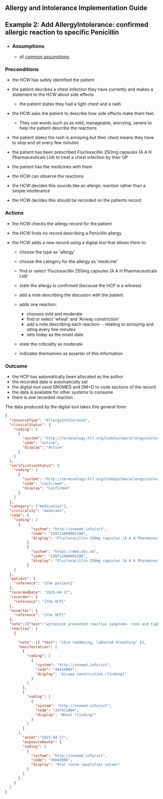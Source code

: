 ## Allergy and Intolerance Implementation Guide

## Example 2: Add AllergyIntolerance:  confirmed allergic reaction to specific Penicillin



* ### Assumptions

  * all [common assumptions](..\index.md)



### Preconditions

* the HCW has safely identified the patient
* the patient decribes a chest infection they have currently and makes a statement to the HCW about side effects
  * the patient states they had a tight chest and a rash
* the HCW asks the patient to describe how side effects make them feel: 

  * They use words such as as mild, manageable, worrying, severe to help the patient describe the reactions
* the patient states the rash is annoying but their chest means they have to stop and sit every few minutes
* the patient has been prescribed Flucloxacillin 250mg capsules (A A H Pharmaceuticals Ltd) to treat a chest infection by their GP
* the patient has the medicines with them
* the HCW can observe the reactions
* the HCW decides this sounds like an allergic reaction rather than a simple intollerance
* the HCW decides this should be recorded on the patients record

### Actions

* the HCW checks the allergy record for the patient

* the HCW finds no record describing a Penicillin allergy

* the HCW adds a new record using a digital tool that allows them to:

  * choose the type as 'allergy'

  * choose the category for the allergy as 'medicine'

  * find or select 'Flucloxacillin 250mg capsules (A A H Pharmaceuticals Ltd)' 

  * state the allergy is confirmed (because the HCP is a witness)

  * add a note describing the discusion with the patient 

  * adds one reaction:

    * chooses mild and moderate
    * find or select 'wheal' and 'Airway constriction'
    * add a note describing each reaction- - relating to annoying and siting every few minutes
    * sets today as the onset date

  * state the criticality as moderate

  * indicates themselves as asserter of this information

    

### Outcome

* the HCP has automatically been allocated as the author
* the recorded date is automatically set
* the digital tool used SNOMED and DM+D to code sections of the record 
* the data is available for other systems to consume
* there is one recorded reaction

The data produced by the digital tool takes this general form

```json
{
  "resourceType": "AllergyIntolerance",
  "clinicalStatus": {
    "coding": [
      {
        "system": "http://terminology.hl7.org/CodeSystem/allergyintolerance-clinical",
        "code": "active",
        "display": "Active"
      }
    ]
  },
  "verificationStatus": {
    "coding": [
      {
        "system": "http://terminology.hl7.org/CodeSystem/allergyintolerance-verification",
        "code": "confirmed",
        "display": "Confirmed"
      }
    ]
  },
  "category": ["medication"],
  "criticality": "moderate",
  "code": {
    "coding": [
      {
            "system": "http://snomed.info/sct",
            "code": "120711000001100",
            "display": "Flucloxacillin 250mg capsules (A A H Pharmaceuticals Ltd) (product)"
          },
          {
            "system": "https://dmd.nhs.uk",
            "code": "120711000001100",
            "display": "Flucloxacillin 250mg capsules (A A H Pharmaceuticals Ltd)"
          }
    ]
  },
  "patient": {
    "reference": "{the patient}"
  },
  "recordedDate": "2025-04-17",
  "recorder": {
    "reference": "{the HCP}"
  },
  "asserter": {
    "reference": "{the HCP}"
  },
  "note":[{"text":"witnessed presented reaction symptoms- rash and tight chest"}],
  "reaction": [
    {
      
      "note": [{ "text": "skin reddening, laboured breathing" }],
      "manifestation": [
        {
          "coding": [
            {
              "system": "http://snomed.info/sct",
              "code": "44416002",
              "display": "Airway constriction (finding)"
            }
          ]
        },
        {
          "coding": [
            {
              "system": "http://snomed.info/sct",
              "code": "247472004",
              "display": "Wheal (finding)"
            }
          ]
        }
      ],
        "onSet":"2025-04-17",
        "exposureRoute": {
        "coding": [
          {
            "system": "http://snomed.info/sct",
            "code": "26643006",
            "display": "Oral route (qualifier value)"
          }
        ]
      }
    }
  ]
}
```

